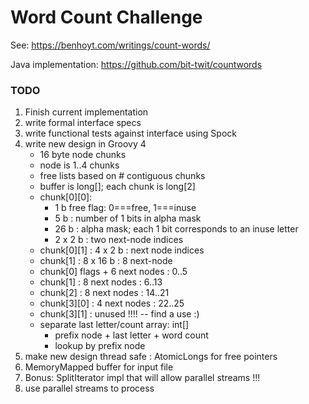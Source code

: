# Word Count Challenge

See: https://benhoyt.com/writings/count-words/

Java implementation: https://github.com/bit-twit/countwords

### TODO

1. Finish current implementation
2. write formal interface specs
3. write functional tests against interface using Spock
4. write new design in Groovy 4
    - 16 byte node chunks
    - node is 1..4 chunks
    - free lists based on # contiguous chunks
    - buffer is long[]; each chunk is long[2]
    - chunk[0][0]:
        - 1 b free flag: 0===free, 1===inuse
        - 5 b : number of 1 bits in alpha mask
        - 26 b : alpha mask; each 1 bit corresponds to an inuse letter
        - 2 x 2 b : two next-node indices
    - chunk[0][1] : 4 x 2 b : next node indices
    - chunk[1] : 8 x 16 b : 8 next-node
    - chunk[0] flags + 6 next nodes : 0..5
    - chunk[1] : 8 next nodes : 6..13
    - chunk[2] : 8 next nodes : 14..21
    - chunk[3][0] : 4 next nodes : 22..25
    - chunk[3][1] : unused !!!! -- find a use :)
    - separate last letter/count array: int[]
        - prefix node + last letter + word count
        - lookup by prefix node
5. make new design thread safe : AtomicLongs for free pointers
6. MemoryMapped buffer for input file
7. Bonus: SplitIterator impl that will allow parallel streams !!!
8. use parallel streams to process